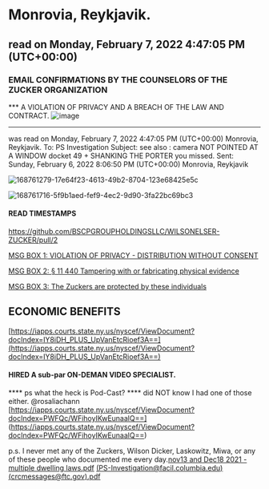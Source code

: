 # Monrovia, Reykjavik.
## read on Monday, February 7, 2022 4:47:05 PM (UTC+00:00)

### EMAIL CONFIRMATIONS BY THE COUNSELORS OF THE ZUCKER ORGANIZATION
*** A VIOLATION OF PRIVACY AND A BREACH OF THE LAW AND CONTRACT.
![image](https://user-images.githubusercontent.com/70865813/168770321-4e8f51c0-3ce4-4bdd-afda-c433cc8912d8.png)

--- 
was read on Monday, February 7, 2022 4:47:05 PM (UTC+00:00) Monrovia, Reykjavik.
To: PS Investigation
Subject: see also : camera NOT POINTED AT A WINDOW docket 49 + SHANKING THE PORTER you missed.
Sent: Sunday, February 6, 2022 8:06:50 PM (UTC+00:00) Monrovia, Reykjavik

![168761279-17e64f23-4613-49b2-8704-123e68425e5c](https://user-images.githubusercontent.com/70865813/168770401-e0220bf9-e639-4cc5-baf8-c80166e99414.png)


![168761716-5f9b1aed-fef9-4ec2-9d90-3fa22bc69bc3](https://user-images.githubusercontent.com/70865813/168770555-25ef68a8-5bb3-42e6-a28a-c35b60cd9b0b.png)

   

#### READ TIMESTAMPS

[ https://github.com/BSCPGROUPHOLDINGSLLC/WILSONELSER-ZUCKER/pull/2 ](https://github.com/BSCPGROUPHOLDINGSLLC/WILSONELSER-ZUCKER/pull/2)

[MSG BOX 1: VIOLATION OF PRIVACY - DISTRIBUTION WITHOUT CONSENT](https://github.com/BSCPGROUPHOLDINGSLLC/WILSONELSER-ZUCKER/tree/8980dec84c257bd182522e1a4b9a2d1f4e49bb68)

[MSG BOX 2: § 11 440 Tampering with or fabricating physical evidence](https://github.com/BSCPGROUPHOLDINGSLLC/WILSONELSER-ZUCKER/tree/0d69023191f5a8a25006caf258a50b649da83aa0)

[MSG BOX 3: The Zuckers are protected by these individuals](https://github.com/BSCPGROUPHOLDINGSLLC/WILSONELSER-ZUCKER/pull/4/files)


## ECONOMIC BENEFITS
[https://iapps.courts.state.ny.us/nyscef/ViewDocument?docIndex=IY8iDH_PLUS_UpVanEtcRioef3A==](https://iapps.courts.state.ny.us/nyscef/ViewDocument?docIndex=IY8iDH_PLUS_UpVanEtcRioef3A==)

#### HIRED A sub-par ON-DEMAN VIDEO SPECIALIST.
**** ps what the heck is Pod-Cast?
**** did NOT know I had one of those either.
@rosaliachann
[https://iapps.courts.state.ny.us/nyscef/ViewDocument?docIndex=PWFQc/WFihoyIKwEunaalQ==]
(https://iapps.courts.state.ny.us/nyscef/ViewDocument?docIndex=PWFQc/WFihoyIKwEunaalQ==)


p.s. I never met any of the Zuckers, Wilson Dicker, Laskowitz, Miwa, or any of these people who documented me every day.[nov13 and Dec18 2021 - multiple dwelling laws.pdf](https://github.com/BSCPGROUPHOLDINGSLLC/WILSONELSER-ZUCKER/files/8706680/nov13.and.Dec18.2021.-.multiple.dwelling.laws.pdf)
[(PS-Investigation@facil.columbia.edu)(crcmessages@ftc.gov).pdf](https://github.com/BSCPGROUPHOLDINGSLLC/WILSONELSER-ZUCKER/files/8706682/PS-Investigation%40facil.columbia.edu.crcmessages%40ftc.gov.pdf)

